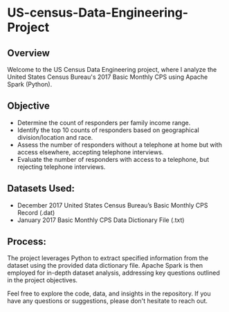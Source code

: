 # US-census-Data-Engineering-Project

## Overview
Welcome to the US Census Data Engineering project, where I analyze the United States Census Bureau's 2017 Basic Monthly CPS using Apache Spark (Python).

## Objective
* Determine the count of responders per family income range.
* Identify the top 10 counts of responders based on geographical division/location and race.
* Assess the number of responders without a telephone at home but with access elsewhere, accepting telephone interviews.
* Evaluate the number of responders with access to a telephone, but rejecting telephone interviews.


## Datasets Used:  
* December 2017 United States Census Bureau’s Basic Monthly CPS Record (.dat)
* January 2017 Basic Monthly CPS Data Dictionary File (.txt)
## Process:
The project leverages Python to extract specified information from the dataset using the provided data dictionary file. Apache Spark is then employed for in-depth dataset analysis, addressing key questions outlined in the project objectives.

Feel free to explore the code, data, and insights in the repository. If you have any questions or suggestions, please don't hesitate to reach out.

